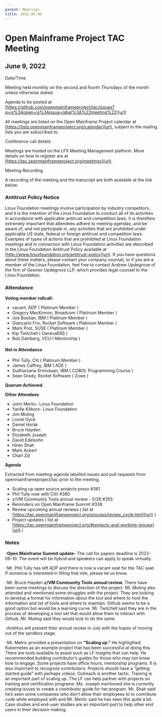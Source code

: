```yaml
---
parent: Meetings
title: 2022-06-09
---
```


# Open Mainframe Project TAC Meeting 
## June 9, 2022

Date/Time

Meeting held monthly on the second and fourth Thursdays of the month unless otherwise stated. 

Agenda to be posted at [https://github.com/openmainframeproject/tac/issues?q=is%3Aopen+is%3Aissue+label%3A%22meeting%22](url)

All meetings are listed on the Open Mainframe Project calendar at [https://lists.openmainframeproject.org/calendar](url), subject to the mailing lists you are subscribed to.

Conference call details

Meetings are hosted on the LFX Meeting Management platform. More details on how to register are at [https://tac.openmainframeproject.org/meetings](url).

Meeting Recording

A recording of the meeting and the transcript are both available at the link below.

### Antitrust Policy Notice

Linux Foundation meetings involve participation by industry competitors, and it is the intention of the Linux Foundation to conduct all of its activities in accordance with applicable antitrust and competition laws. It is therefore extremely important that attendees adhere to meeting agendas, and be aware of, and not participate in, any activities that are prohibited under applicable US state, federal or foreign antitrust and competition laws.
Examples of types of actions that are prohibited at Linux Foundation meetings and in connection with Linux Foundation activities are described in the Linux Foundation Antitrust Policy available at [http://www.linuxfoundation.org/antitrust-policy](url). If you have questions about these matters, please contact your company counsel, or if you are a member of the Linux Foundation, feel free to contact Andrew Updegrove of the firm of Gesmer Updegrove LLP, which provides legal counsel to the Linux Foundation.

### Attendance

**Voting member rollcall:**

-  vacant, ADP ( Platinum Member )
-  Gregory MacKinnon, Broadcom ( Platinum Member )
-  Joe Bostian, IBM ( Platinum Member )
-  Giancarlo Frix, Rocket Software ( Platinum Member )
-  Mark Post, SUSE ( Platinum Member )
-  Kip Twitchell ( GenevaERS )
-  Bob Dahlberg, VCU ( Mentorship )
 
#### Not in Attendance
-  Phil Tully, Citi ( Platinum Member )
-  James Caffrey, IBM ( ADE )
-  Sudharsana Srinivasan, IBM ( COBOL Programming Course )
-  Sean Grady, Rocket Software ( Zowe )

**Quorum Achieved.**


**Other Attendees**

- John Mertic- Linux Foundation
- Yarille Kilborn- Linux Foundation
- Jim Moling
- Lionel Dyck
- Daniel Horák
- Bruce Hayden
- Elizabeth Joseph
- David Edelsohn
- Hiren Shah
- Mark Ackert
- Charl Zijl

**Agenda**

Extracted from meeting-agenda labelled issues and pull requests from openmainframeproject/tac prior to the meeting.

- Scaling up open source projects preso #361
- Phil Tully now with Citi! #360
- z/VM Community Tools annual review - 5/26 #355
- Reminders on Open Mainframe Summit #338
- Review upcoming annual reviews ( list at [https://tac.openmainframeproject.org/process/review_cycle.html](url) )
- Project updates ( list at [https://tac.openmainframeproject.org/#projects-and-working-groups](url) )


### Notes

-**Open Mainframe Summit update-** The call for papers deadline is 2022-06-10. The event will be hybrid and speakers can apply to speak virtually.


-Mr. Phil Tully has left ADP and there is now a vacant seat for the TAC seat. If someone is interested in filling that role, please let us know.

-Mr. Bruce Hayden **z/VM Community Tools annual review.** There have been some meetings to discuss the direction of the project. Mr. Moling also attended and mentioned some struggles with the project. They are looking to develop a format for information about the tool and where to host the information and list of tools and where to maintain. Github seems to be a good option but would be a learning curve. Mr. Twitchell said they are in the process of developing a tool set that would allow them to interact with Github. Mr. Moling said they would look to do the same.

-Ambitus will present their annual review in July with the hopes of moving out of the sandbox stage. 

-Mr. Metric provided a presentation on **“Scaling up.”** He highlighted Kubernetes as an example project that has been successful at doing this. There are tools available to assist such as LF Insights that can help. He recommended building contributor’s guides for those who may not know how to engage. Some projects have office hours, mentorship programs. It is also important to recognize contributors. Projects should have a “getting started guide” with perhaps videos. Outreach is another tactic. Training is an important part of scaling up. The LF can help partner with projects on training and certification programs. Ms. Joseph mentioned she is currently creating issues to create a contributor guide for her program. Mr. Shah said he’s seen some companies who don’t allow their employees to to contribute code while employed with and Mr. Mertic said he has seen this quite a bit. Case studies and end-user studies are an important part to help other end users in their decision-making.
